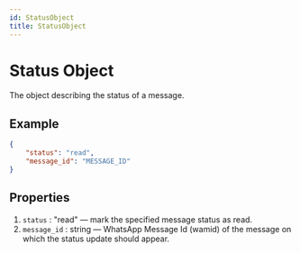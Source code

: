 ```yaml
---
id: StatusObject
title: StatusObject
---
```


# Status Object
The object describing the status of a message.

## Example
```json
{
    "status": "read",
    "message_id": "MESSAGE_ID"
}
```

## Properties
1. `status` : "read" — mark the specified message status as read.
2. `message_id` : string — WhatsApp Message Id (wamid) of the message on which the status update should appear.
